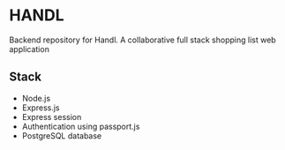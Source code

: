 # HANDL

Backend repository for Handl. 
A collaborative full stack shopping list web application

## Stack
- Node.js
- Express.js 
- Express session
- Authentication using passport.js
- PostgreSQL database
